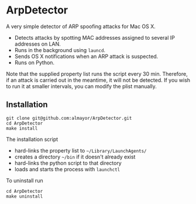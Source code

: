 # ArpDetector

A very simple detector of ARP spoofing attacks for Mac OS X.

  * Detects attacks by spotting MAC addresses assigned to several IP addresses on LAN.
  * Runs in the background using ```launcd```.
  * Sends OS X notifications when an ARP attack is suspected.
  * Runs on Python.

Note that the supplied property list runs the script every 30 min. Therefore, if an attack is carried out in the meantime, it will not be detected. If you wish to run it at smaller intervals, you can modify the plist manually.
 
## Installation

```
git clone git@github.com:almayor/ArpDetector.git
cd ArpDetector
make install
```
The installation script

  * hard-links the property list to ```~/Library/LaunchAgents/```
  * creates a directory ```~/bin``` if it doesn't already exist
  * hard-links the python script to that directory
  * loads and starts the process with ```launchctl```

To uninstall run

```
cd ArpDetector
make uninstall
```